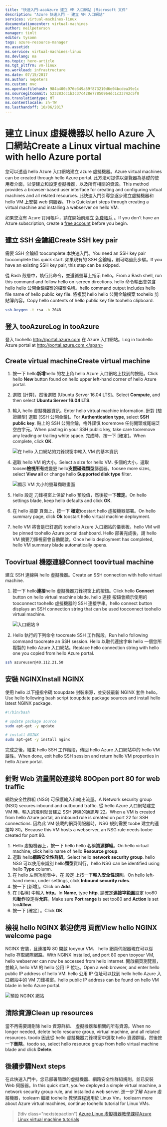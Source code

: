 ```yaml
---
title: "快速入門-aaaAzure 建立 VM 入口網站 |Microsoft 文件"
description: "Azure 快速入門 - 建立 VM 入口網站"
services: virtual-machines-linux
documentationcenter: virtual-machines
author: neilpeterson
manager: timlt
editor: tysonn
tags: azure-resource-manager
ms.assetid: 
ms.service: virtual-machines-linux
ms.devlang: na
ms.topic: hero-article
ms.tgt_pltfrm: vm-linux
ms.workload: infrastructure
ms.date: 07/15/2017
ms.author: nepeters
ms.custom: mvc
ms.openlocfilehash: 984a400c976e349a59f873210d6e04bcdea39e1c
ms.sourcegitcommit: 523283cc1b3c37c428e77850964dc1c33742c5f0
ms.translationtype: MT
ms.contentlocale: zh-TW
ms.lasthandoff: 10/06/2017
---
```

# <a name="create-a-linux-virtual-machine-with-hello-azure-portal"></a><span data-ttu-id="a4bad-103">建立 Linux 虛擬機器以 hello Azure 入口網站</span><span class="sxs-lookup"><span data-stu-id="a4bad-103">Create a Linux virtual machine with hello Azure portal</span></span>

<span data-ttu-id="a4bad-104">您可以透過 hello Azure 入口網站建立 azure 虛擬機器。</span><span class="sxs-lookup"><span data-stu-id="a4bad-104">Azure virtual machines can be created through hello Azure portal.</span></span> <span data-ttu-id="a4bad-105">此方法可提供以瀏覽器為基礎的使用者介面，以便建立和設定虛擬機器，以及所有相關的資源。</span><span class="sxs-lookup"><span data-stu-id="a4bad-105">This method provides a browser-based user interface for creating and configuring virtual machines and all related resources.</span></span> <span data-ttu-id="a4bad-106">此快速入門引導您逐步建立虛擬機器和 hello VM 上安裝 web 伺服器。</span><span class="sxs-lookup"><span data-stu-id="a4bad-106">This Quickstart steps through creating a virtual machine and installing a webserver on hello VM.</span></span>

<span data-ttu-id="a4bad-107">如果您沒有 Azure 訂用帳戶，請在開始前建立 [免費帳戶](https://azure.microsoft.com/free/?WT.mc_id=A261C142F) 。</span><span class="sxs-lookup"><span data-stu-id="a4bad-107">If you don't have an Azure subscription, create a [free account](https://azure.microsoft.com/free/?WT.mc_id=A261C142F) before you begin.</span></span>

## <a name="create-ssh-key-pair"></a><span data-ttu-id="a4bad-108">建立 SSH 金鑰組</span><span class="sxs-lookup"><span data-stu-id="a4bad-108">Create SSH key pair</span></span>

<span data-ttu-id="a4bad-109">需要 SSH 金鑰組 toocomplete 本快速入門。</span><span class="sxs-lookup"><span data-stu-id="a4bad-109">You need an SSH key pair toocomplete this quick start.</span></span> <span data-ttu-id="a4bad-110">如果現有的 SSH 金鑰組，則可略過此步驟。</span><span class="sxs-lookup"><span data-stu-id="a4bad-110">If you have an existing SSH key pair, this step can be skipped.</span></span>

<span data-ttu-id="a4bad-111">從 Bash 殼層中，執行此命令，並遵循螢幕上指示 hello。</span><span class="sxs-lookup"><span data-stu-id="a4bad-111">From a Bash shell, run this command and follow hello on-screen directions.</span></span> <span data-ttu-id="a4bad-112">hello 命令輸出會包含 hello hello 公開金鑰檔案的檔案名稱。</span><span class="sxs-lookup"><span data-stu-id="a4bad-112">hello command output includes hello file name of hello public key file.</span></span> <span data-ttu-id="a4bad-113">將複製 hello hello 公開金鑰檔案 toohello 剪貼簿內容。</span><span class="sxs-lookup"><span data-stu-id="a4bad-113">Copy hello contents of hello public key file toohello clipboard.</span></span>

```bash
ssh-keygen -t rsa -b 2048
```

## <a name="log-in-tooazure"></a><span data-ttu-id="a4bad-114">登入 tooAzure</span><span class="sxs-lookup"><span data-stu-id="a4bad-114">Log in tooAzure</span></span> 

<span data-ttu-id="a4bad-115">登入 toohello http://portal.azure.com 在 Azure 入口網站。</span><span class="sxs-lookup"><span data-stu-id="a4bad-115">Log in toohello Azure portal at http://portal.azure.com.</span></span>

## <a name="create-virtual-machine"></a><span data-ttu-id="a4bad-116">Create virtual machine</span><span class="sxs-lookup"><span data-stu-id="a4bad-116">Create virtual machine</span></span>

1. <span data-ttu-id="a4bad-117">按一下 hello**新增**hello 的左上角 hello Azure 入口網站上找到的按鈕。</span><span class="sxs-lookup"><span data-stu-id="a4bad-117">Click hello **New** button found on hello upper left-hand corner of hello Azure portal.</span></span>

2. <span data-ttu-id="a4bad-118">選取 [計算]，然後選取 [Ubuntu Server 16.04 LTS]。</span><span class="sxs-lookup"><span data-stu-id="a4bad-118">Select **Compute**, and then select **Ubuntu Server 16.04 LTS**.</span></span> 

3. <span data-ttu-id="a4bad-119">輸入 hello 虛擬機器資訊。</span><span class="sxs-lookup"><span data-stu-id="a4bad-119">Enter hello virtual machine information.</span></span> <span data-ttu-id="a4bad-120">針對 [驗證類型] 選取 [SSH 公開金鑰]。</span><span class="sxs-lookup"><span data-stu-id="a4bad-120">For **Authentication type**, select **SSH public key**.</span></span> <span data-ttu-id="a4bad-121">貼上的 SSH 公開金鑰，格外謹慎 tooremove 任何開頭或尾端泛空白字元。</span><span class="sxs-lookup"><span data-stu-id="a4bad-121">When pasting in your SSH public key, take care tooremove any leading or trailing white space.</span></span> <span data-ttu-id="a4bad-122">完成時，按一下 [確定]。</span><span class="sxs-lookup"><span data-stu-id="a4bad-122">When complete, click **OK**.</span></span>

    ![在 hello 入口網站的刀鋒視窗中輸入 VM 的基本資訊](./media/quick-create-portal/create-vm-portal-basic-blade.png)

4. <span data-ttu-id="a4bad-124">選取 hello VM 的大小。</span><span class="sxs-lookup"><span data-stu-id="a4bad-124">Select a size for hello VM.</span></span> <span data-ttu-id="a4bad-125">多個的大小，選取 toosee**檢視所有**或變更 hello**支援磁碟類型**篩選器。</span><span class="sxs-lookup"><span data-stu-id="a4bad-125">toosee more sizes, select **View all** or change hello **Supported disk type** filter.</span></span> 

    ![顯示 VM 大小的螢幕擷取畫面](./media/quick-create-portal/create-linux-vm-portal-sizes.png)  

5. <span data-ttu-id="a4bad-127">Hello 設定 刀鋒視窗上保留 hello 預設值，然後按一下**確定**。</span><span class="sxs-lookup"><span data-stu-id="a4bad-127">On hello settings blade, keep hello defaults and click **OK**.</span></span>

6. <span data-ttu-id="a4bad-128">在 hello 摘要 頁面上，按一下 **確定**toostart hello 虛擬機器部署。</span><span class="sxs-lookup"><span data-stu-id="a4bad-128">On hello summary page, click **Ok** toostart hello virtual machine deployment.</span></span>

7. <span data-ttu-id="a4bad-129">hello VM 將會是已釘選的 toohello Azure 入口網站的儀表板。</span><span class="sxs-lookup"><span data-stu-id="a4bad-129">hello VM will be pinned toohello Azure portal dashboard.</span></span> <span data-ttu-id="a4bad-130">Hello 部署完成後，請 hello VM 摘要刀鋒視窗會自動開啟。</span><span class="sxs-lookup"><span data-stu-id="a4bad-130">Once hello deployment has completed, hello VM summary blade automatically opens.</span></span>


## <a name="connect-toovirtual-machine"></a><span data-ttu-id="a4bad-131">Toovirtual 機器連線</span><span class="sxs-lookup"><span data-stu-id="a4bad-131">Connect toovirtual machine</span></span>

<span data-ttu-id="a4bad-132">建立 SSH 連線與 hello 虛擬機器。</span><span class="sxs-lookup"><span data-stu-id="a4bad-132">Create an SSH connection with hello virtual machine.</span></span>

1. <span data-ttu-id="a4bad-133">按一下 hello**連接**hello 虛擬機器刀鋒視窗上的按鈕。</span><span class="sxs-lookup"><span data-stu-id="a4bad-133">Click hello **Connect** button on hello virtual machine blade.</span></span> <span data-ttu-id="a4bad-134">hello 連接 按鈕會顯示使用的 tooconnect toohello 虛擬機器的 SSH 連接字串。</span><span class="sxs-lookup"><span data-stu-id="a4bad-134">hello connect button displays an SSH connection string that can be used tooconnect toohello virtual machine.</span></span>

    ![入口網站 9](./media/quick-create-portal/portal-quick-start-9.png) 

2. <span data-ttu-id="a4bad-136">Hello 執行的下列命令 toocreate SSH 工作階段。</span><span class="sxs-lookup"><span data-stu-id="a4bad-136">Run hello following command toocreate an SSH session.</span></span> <span data-ttu-id="a4bad-137">Hello 以取代連接字串 hello 一個您所複製的 hello Azure 入口網站。</span><span class="sxs-lookup"><span data-stu-id="a4bad-137">Replace hello connection string with hello one you copied from hello Azure portal.</span></span>

```bash 
ssh azureuser@40.112.21.50
```

## <a name="install-nginx"></a><span data-ttu-id="a4bad-138">安裝 NGINX</span><span class="sxs-lookup"><span data-stu-id="a4bad-138">Install NGINX</span></span>

<span data-ttu-id="a4bad-139">使用 hello 以下撞指令碼 tooupdate 封裝來源，並安裝最新 NGINX 套件 hello。</span><span class="sxs-lookup"><span data-stu-id="a4bad-139">Use hello following bash script tooupdate package sources and install hello latest NGINX package.</span></span> 

```bash 
#!/bin/bash

# update package source
sudo apt-get -y update

# install NGINX
sudo apt-get -y install nginx
```

<span data-ttu-id="a4bad-140">完成之後，結束 hello SSH 工作階段，傳回 hello Azure 入口網站中的 hello VM 屬性。</span><span class="sxs-lookup"><span data-stu-id="a4bad-140">When done, exit hello SSH session and return hello VM properties in hello Azure portal.</span></span>


## <a name="open-port-80-for-web-traffic"></a><span data-ttu-id="a4bad-141">針對 Web 流量開啟連接埠 80</span><span class="sxs-lookup"><span data-stu-id="a4bad-141">Open port 80 for web traffic</span></span> 

<span data-ttu-id="a4bad-142">網路安全性群組 (NSG) 可保護輸入和輸出流量。</span><span class="sxs-lookup"><span data-stu-id="a4bad-142">A Network security group (NSG) secures inbound and outbound traffic.</span></span> <span data-ttu-id="a4bad-143">從 hello Azure 入口網站建立 VM 時，輸入的規則就會建立 SSH 連線的通訊埠 22。</span><span class="sxs-lookup"><span data-stu-id="a4bad-143">When a VM is created from hello Azure portal, an inbound rule is created on port 22 for SSH connections.</span></span> <span data-ttu-id="a4bad-144">因為此 VM 裝載的網頁伺服器時，NSG 規則需要 toobe 建立的連接埠 80。</span><span class="sxs-lookup"><span data-stu-id="a4bad-144">Because this VM hosts a webserver, an NSG rule needs toobe created for port 80.</span></span>

1. <span data-ttu-id="a4bad-145">Hello 虛擬機器上，按一下 hello hello 名稱**資源群組**。</span><span class="sxs-lookup"><span data-stu-id="a4bad-145">On hello virtual machine, click hello name of hello **Resource group**.</span></span>
2. <span data-ttu-id="a4bad-146">選取 hello**網路安全性群組**。</span><span class="sxs-lookup"><span data-stu-id="a4bad-146">Select hello **network security group**.</span></span> <span data-ttu-id="a4bad-147">hello NSG 可以使用來識別 hello**類型**資料行。</span><span class="sxs-lookup"><span data-stu-id="a4bad-147">hello NSG can be identified using hello **Type** column.</span></span> 
3. <span data-ttu-id="a4bad-148">在 hello 左側功能表中，在 設定 上按一下**輸入安全性規則**。</span><span class="sxs-lookup"><span data-stu-id="a4bad-148">On hello left-hand menu, under settings, click **Inbound security rules**.</span></span>
4. <span data-ttu-id="a4bad-149">按一下 [新增]。</span><span class="sxs-lookup"><span data-stu-id="a4bad-149">Click on **Add**.</span></span>
5. <span data-ttu-id="a4bad-150">在 [名稱] 中輸入 **http**。</span><span class="sxs-lookup"><span data-stu-id="a4bad-150">In **Name**, type **http**.</span></span> <span data-ttu-id="a4bad-151">請確定**連接埠範圍**設定 too80 和**動作**設定得**允許**。</span><span class="sxs-lookup"><span data-stu-id="a4bad-151">Make sure **Port range** is set too80 and **Action** is set too**Allow**.</span></span> 
6. <span data-ttu-id="a4bad-152">按一下 [確定] 。</span><span class="sxs-lookup"><span data-stu-id="a4bad-152">Click **OK**.</span></span>


## <a name="view-hello-nginx-welcome-page"></a><span data-ttu-id="a4bad-153">檢視 hello NGINX 歡迎使用 頁面</span><span class="sxs-lookup"><span data-stu-id="a4bad-153">View hello NGINX welcome page</span></span>

<span data-ttu-id="a4bad-154">NGINX 安裝，且連接埠 80 開啟 tooyour VM、 hello 網頁伺服器現在可以從 hello 存取網際網路。</span><span class="sxs-lookup"><span data-stu-id="a4bad-154">With NGINX installed, and port 80 open tooyour VM, hello webserver can now be accessed from hello internet.</span></span> <span data-ttu-id="a4bad-155">開啟網頁瀏覽器，並輸入 hello VM 的 hello 公用 IP 位址。</span><span class="sxs-lookup"><span data-stu-id="a4bad-155">Open a web browser, and enter hello public IP address of hello VM.</span></span> <span data-ttu-id="a4bad-156">hello 公用 IP 位址可以找到 hello hello Azure 入口網站中的 VM 刀鋒視窗。</span><span class="sxs-lookup"><span data-stu-id="a4bad-156">hello public IP address can be found on hello VM blade in hello Azure portal.</span></span>

![預設 NGINX 網站](./media/quick-create-cli/nginx.png) 

## <a name="clean-up-resources"></a><span data-ttu-id="a4bad-158">清除資源</span><span class="sxs-lookup"><span data-stu-id="a4bad-158">Clean up resources</span></span>

<span data-ttu-id="a4bad-159">當不再需要請刪除 hello 資源群組、 虛擬機器和相關的所有資源。</span><span class="sxs-lookup"><span data-stu-id="a4bad-159">When no longer needed, delete hello resource group, virtual machine, and all related resources.</span></span> <span data-ttu-id="a4bad-160">toodo 因此從 hello 虛擬機器刀鋒視窗中選取 hello 資源群組，然後按一下**刪除**。</span><span class="sxs-lookup"><span data-stu-id="a4bad-160">toodo so, select hello resource group from hello virtual machine blade and click **Delete**.</span></span>

## <a name="next-steps"></a><span data-ttu-id="a4bad-161">後續步驟</span><span class="sxs-lookup"><span data-stu-id="a4bad-161">Next steps</span></span>

<span data-ttu-id="a4bad-162">在此快速入門中，您已部署簡單的虛擬機器、網路安全性群組規則，並已安裝 Web 伺服器。</span><span class="sxs-lookup"><span data-stu-id="a4bad-162">In this quick start, you’ve deployed a simple virtual machine, a network security group rule, and installed a web server.</span></span> <span data-ttu-id="a4bad-163">進一步了解 Azure 虛擬機器，toolearn 繼續 toohello 教學課程適用於 Linux Vm。</span><span class="sxs-lookup"><span data-stu-id="a4bad-163">toolearn more about Azure virtual machines, continue toohello tutorial for Linux VMs.</span></span>

> [!div class="nextstepaction"]
> [<span data-ttu-id="a4bad-164">Azure Linux 虛擬機器教學課程</span><span class="sxs-lookup"><span data-stu-id="a4bad-164">Azure Linux virtual machine tutorials</span></span>](./tutorial-manage-vm.md)
